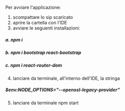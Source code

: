 Per avviare l'applicazione:

1. scompattare lo sip scaricato
2. aprire la cartella con l'IDE
3. avviare le seguenti installazioni:
##### a. npm i
##### b. npm i bootstrap react-bootstrap
##### c. npm i react-router-dom
4. lanciare da terminale, all'interno dell'IDE, la stringa
##### $env:NODE_OPTIONS="--openssl-legacy-provider"
5. lanciare da terminale npm start